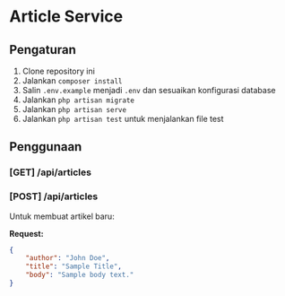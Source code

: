 # Article Service

## Pengaturan

1. Clone repository ini
2. Jalankan `composer install`
3. Salin `.env.example` menjadi `.env` dan sesuaikan konfigurasi database
4. Jalankan `php artisan migrate`
5. Jalankan `php artisan serve`
6. Jalankan `php artisan test` untuk menjalankan file test

## Penggunaan

### [GET] /api/articles

### [POST] /api/articles

Untuk membuat artikel baru:

**Request:**

```json
{
    "author": "John Doe",
    "title": "Sample Title",
    "body": "Sample body text."
}
